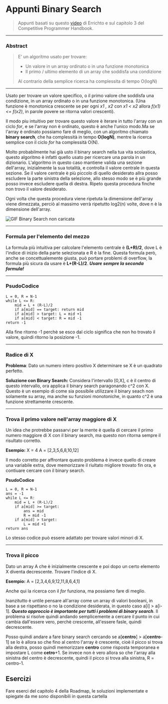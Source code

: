 # Appunti Binary Search 
> Appunti basati su questo [video](https://www.youtube.com/watch?v=GU7DpgHINWQ&t=2s) di Errichto e sul capitolo 3 del Competitive Programmer Handbook.
----

### Abstract
> E' un algoritmo usato per trovare:
> - Un valore in un array ordinato o in una funzione monotonica
> - Il primo / ultimo elemento di un array che soddisfa una condizione
>
> Al contrario della semplice ricerca ha complessita di tempo O(logN)
----
Usato per trovare un valore specifico, o il primo valore che soddisfa una condizione, in un array ordinato o in una funzione monotonica. (Una funzione è monotonica crescente se per ogni *x1 , x2* con *x1 < x2* allora *f(x1) <= f(x2)*, in parole povere se ritorna valori crescenti).

Il modo piu intuitivo per trovare questo valore è iterare in tutto l'array con un ciclo *for*, e se l'array non è ordinato, questo è anche l'unico modo.Ma se l'array è ordinato possiamo fare di meglio, con un algoritmo chiamato **binary search**, che ha complessità in tempo **O(logN)**, mentre la ricerca semplice con il ciclo *for* ha complessità O(N).

Molto probabilmente hai già usto il binary search nella tua vita scolastica, questo algoritmo è infatti quello usato per ricercare una parola in un dizionario. L'algoritmo in questo caso mantiene valida una sezione dell'array, inizialmente la sua totalità, e controlla il valore centrale in questa sezione. Se il valore centrale è più piccolo di quello desiderato allra posso escludere la parte sinistra della selezione, allo stesso modo se è più grande posso invece escludere quella di destra. Ripeto questa procedura finche non trovo il valore desiderato. 

Ogni volta che questa procedura viene ripetuta la dimensione dell'array viene dimezzata, perciò al massimo verrà ripetutto log2(n) volte, dove n è la dimensione dell'array. 

![GIF Binary Search non caricata](https://imgs.search.brave.com/Th07ISUWfOLLUyNL93qr4ahXbOg-8egksveLpaqS3yQ/rs:fit:860:0:0/g:ce/aHR0cHM6Ly9kMThs/ODJlbDZjZG0xaS5j/bG91ZGZyb250Lm5l/dC91cGxvYWRzL2Jl/UGNlVU1uU0ctYmlu/YXJ5X3NlYXJjaF9n/aWYuZ2lm.gif)
****
### Formula per l'elemento del mezzo

La formula più intuitiva per calcolare l'elemento centrale è **(L+R)/2**, dove L è l'indice di inizio della parte selezionata e R è la fine. 
Questa formula però, anche se concettualemente giusta, può portare problemi di overflow, la formula più sicura da usare è **L+(R-L)/2**. ***Usare sempre la seconda formula!***
****
### PsudoCodice

    L = 0, R = N-1
    while L <= R:
        mid = L + (R-L)/2
        if a[mid] == target: return mid
        if a[mid] > target: L = mid +1
        if a[mid] < target: R = mid -1
    return -1

Alla fine ritorno -1 perchè se esco dal ciclo significa che non ho trovato il valore, quindi ritorno la posizione -1.
****
### Radice di X
**Problema**: Dato un numero intero positivo X determinare se X è un quadrato perfetto.

**Soluzione con Binary Search:**
Considera l'intervallo [0,X], c è il centro di questo intervallo, ora applica il binary search paragonando c^2 con X. Questo è un esempio di come sia possibile utilizzare il binary seach non solamente su array, ma anche su funzioni monotoniche, in quanto c^2 è una funzione strettamente crescente.
****
### Trova il primo valore nell'array maggiore di X

Un idea che protrebbe passarvi per la mente è quella di cercare il primo numero maggiore di X con il binary search, ma questo non ritorna sempre il risultato corretto.

**Esempio:** X = 4 A = [2,3,5,6,8,10,12]

Il modo corretto per affrontare questo problema è invece quello di creare una variabile extra, dove memorizzare il riultato migliore trovato fin ora, e contiuare cercare con il binary search. 

**PsudoCodice**

    L = 0, R = N-1
    ans = -1
    while L <= R:
        mid = L + (R-L)/2
        if a[mid] >= target: 
            ans = mid
            R = mid -1
        if a[mid] > target: 
            L = mid +1
    return ans

Lo stesso codice può essere adattato per trovare valori minori di X.

****
### Trova il picco
Dato un array A che è inizialmente crescente e poi dopo un certo elemento X diventa decrescente. Trovare l'indice di X.

**Esempio:** A = [2,3,4,6,9,12,11,8,6,4,1]

Anche qui la ricerca con il *for* funziona, ma possiamo fare di meglio. 

Inanzitutto è untile pensare all'array come un array di valori booleani, in base a se rispettano o no la condizione desiderata, in questo caso a[i] > a[i-1]. ***Questo approccio è importante per tutti i problemi di binary search***.
Il problema si risolve quindi andando semplicemente a cercare il punto in cui cambia dall'essere vero, perchè crescente, all'essere fasle, quindi decrescente.

Posso quindi andare a fare binary search cercando se a[**centro**] > a[**centro**-1] se lo è allora so che fino al centro l'array è crescente, cioè il picco si trova alla destra, posso quindi memorizzare **centro** come risposta temporanea e impostare L come **cetro**+1. Se invece non è vero allora so che l'array alla sinistra del centro è decrescente, quindi il picco si trova alla sinistra, R = centro-1.

## Esercizi

Fare eserci del capitolo 4 della Roadmap, le soluzioni implementate e spiegate da me sono disponibili in questa cartella